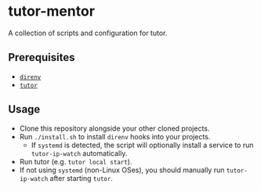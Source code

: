 # tutor-mentor
A collection of scripts and configuration for tutor.

## Prerequisites

- [`direnv`](https://direnv.net/)
- [`tutor`](https://docs.tutor.overhang.io/)

## Usage

- Clone this repository alongside your other cloned projects.
- Run `./install.sh` to install `direnv` hooks into your projects.
  - If `systemd` is detected, the script will optionally install a service to run `tutor-ip-watch` automatically.
- Run tutor (e.g. `tutor local start`).
- If not using `systemd` (non-Linux OSes), you should manually run `tutor-ip-watch` after starting `tutor`.